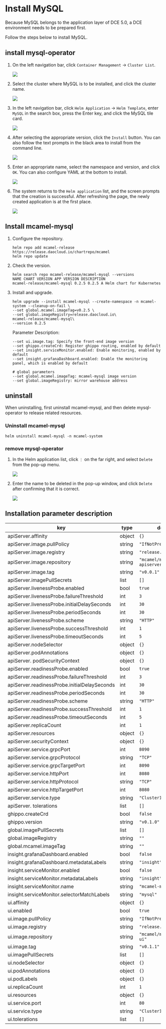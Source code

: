 # Install MySQL

Because MySQL belongs to the application layer of DCE 5.0, a DCE environment needs to be prepared first.

Follow the steps below to install MySQL.

## install mysql-operator

1. On the left navigation bar, click `Container Management` -> `Cluster List`.

    ![](../images/install01.png)

2. Select the cluster where MySQL is to be installed, and click the cluster name.

    ![](../images/install02.png)

3. In the left navigation bar, click `Helm Application` -> `Helm Template`, enter `MySQL` in the search box, press the Enter key, and click the MySQL tile card.

    ![](../images/install03.png)

4. After selecting the appropriate version, click the `Install` button. You can also follow the text prompts in the black area to install from the command line.

    ![](../images/install04.png)

5. Enter an appropriate name, select the namespace and version, and click `OK`. You can also configure YAML at the bottom to install.

    ![](../images/install05.png)

6. The system returns to the `Helm application` list, and the screen prompts that the creation is successful. After refreshing the page, the newly created application is at the first place.

    ![](../images/install06.png)

## Install mcamel-mysql

1. Configure the repository.

    ```shell
    helm repo add mcamel-release https://release.daocloud.io/chartrepo/mcamel
    helm repo update
    ```

2. Check the version.

    ```shell
    helm search repo mcamel-release/mcamel-mysql --versions
    NAME CHART VERSION APP VERSION DESCRIPTION
    mcamel-release/mcamel-mysql 0.2.5 0.2.5 A Helm chart for Kubernetes
    ```

3. Install and upgrade.

    ```shell
    helm upgrade --install mcamel-mysql --create-namespace -n mcamel-system --cleanup-on-fail \
    --set global.mcamel.imageTag=v0.2.5 \
    --set global.imageRegistry=release.daocloud.io\
    mcamel-release/mcamel-mysql\
    --version 0.2.5
    ```

    Parameter Description:

    ```shell
    --set ui.image.tag: Specify the front-end image version
    --set ghippo.createCrd: Register ghippo routing, enabled by default
    --set insight.serviceMonitor.enabled: Enable monitoring, enabled by default
    --set insight.grafanaDashboard.enabled: Enable the monitoring panel, which is enabled by default

    # global parameters
    --set global.mcamel.imageTag: mcamel-mysql image version
    --set global.imageRegistry: mirror warehouse address
    ```

## uninstall

When uninstalling, first uninstall mcamel-mysql, and then delete mysql-operator to release related resources.

### Uninstall mcamel-mysql

```shell
helm uninstall mcamel-mysql -n mcamel-system
```

### remove mysql-operator

1. In the Helm application list, click `⋮` on the far right, and select `Delete` from the pop-up menu.

    ![](../images/uninstall01.png)

2. Enter the name to be deleted in the pop-up window, and click `Delete` after confirming that it is correct.

    ![](../images/uninstall02.png)

## Installation parameter description

| key | type | default | description |
|-----|------|---------|-------------|
| apiServer.affinity | object | `{}` | |
| apiServer.image.pullPolicy | string | `"IfNotPresent"` | |
| apiServer.image.registry | string | `"release.daocloud.io"` | |
| apiServer.image.repository | string | `"mcamel/mcamel-mysql-apiserver"` | |
| apiServer.image.tag | string | `"v0.0.1"` | |
| apiServer.imagePullSecrets | list | `[]` | |
| apiServer.livenessProbe.enabled | bool | `true` | |
| apiServer.livenessProbe.failureThreshold | int | `3` | |
| apiServer.livenessProbe.initialDelaySeconds | int | `30` | |
| apiServer.livenessProbe.periodSeconds | int | `30` | |
| apiServer.livenessProbe.scheme | string | `"HTTP"` | |
| apiServer.livenessProbe.successThreshold | int | `1` | |
| apiServer.livenessProbe.timeoutSeconds | int | `5` | |
| apiServer.nodeSelector | object | `{}` | |
| apiServer.podAnnotations | object | `{}` | |
| apiServer. podSecurityContext | object | `{}` | |
| apiServer.readinessProbe.enabled | bool | `true` | |
| apiServer.readinessProbe.failureThreshold | int | `3` | |
| apiServer.readinessProbe.initialDelaySeconds | int | `30` | |
| apiServer.readinessProbe.periodSeconds | int | `30` | |
| apiServer.readinessProbe.scheme | string | `"HTTP"` | |
| apiServer.readinessProbe.successThreshold | int | `1` | |
| apiServer.readinessProbe.timeoutSeconds | int | `5` | |
| apiServer.replicaCount | int | `1` | |
| apiServer.resources | object | `{}` | |
| apiServer.securityContext | object | `{}` | |
| apiServer.service.grpcPort | int | `8090` | |
| apiServer.service.grpcProtocol | string | `"TCP"` | |
| apiServer.service.grpcTargetPort | int | `8090` | |
| apiServer.service.httpPort | int | `8080` | |
| apiServer.service.httpProtocol | string | `"TCP"` | |
| apiServer.service.httpTargetPort | int | `8080` | |
| apiServer.service.type | string | `"ClusterIP"` | |
| apiServer. tolerations | list | `[]` | |
| ghippo.createCrd | bool | `false` | |
| ghippo.version | string | `"v0.1.0"` | |
| global.imagePullSecrets | list | `[]` | |
| global.imageRegistry | string | `""` | |
| global.mcamel.imageTag | string | `""` | |
| insight.grafanaDashboard.enabled | bool | `false` | |
| insight.grafanaDashboard.metadataLabels | string | `"insight"` | |
| insight.serviceMonitor.enabled | bool | `false` | |
| insight.serviceMonitor.metadataLabels | string | `"insight"` | |
| insight.serviceMonitor.name | string | `"mcamel-mysql"` | |
| insight.serviceMonitor.selectorMatchLabels | string | `"mysql"` | |
| ui.affinity | object | `{}` | |
| ui.enabled | bool | `true` | |
| ui.image.pullPolicy | string | `"IfNotPresent"` | |
| ui.image.registry | string | `"release.daocloud.io"` | |
| ui.image.repository | string | `"mcamel/mcamel-mysql-ui"` | |
| ui.image.tag | string | `"v0.1.1"` | |
| ui.imagePullSecrets | list | `[]` | |
| ui.nodeSelector | object | `{}` | |
| ui.podAnnotations | object | `{}` | |
| ui.podLabels | object | `{}` | |
| ui.replicaCount | int | `1` | |
| ui.resources | object | `{}` | |
| ui.service.port | int | `80` | |
| ui.service.type | string | `"ClusterIP"` | |
| ui.tolerations | list | `[]` | |